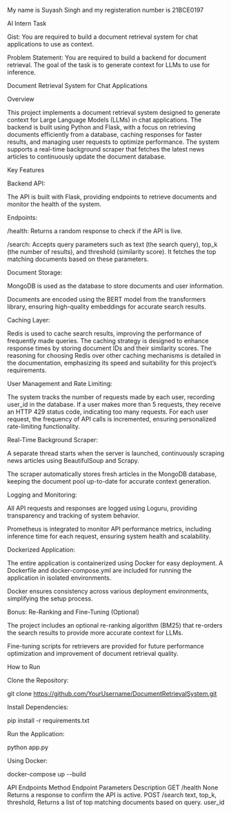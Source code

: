 My name is Suyash Singh and my registeration number is 21BCE0197

AI Intern Task

Gist: You are required to build a document retrieval system for chat applications to use as context.

Problem Statement: You are required to build a backend for document retrieval. The goal of the task is
to generate context for LLMs to use for inference.

Document Retrieval System for Chat Applications

Overview

This project implements a document retrieval system designed to generate context for Large Language Models (LLMs) in chat applications. The backend is built using Python and Flask, with a focus on retrieving documents efficiently from a database, caching responses for faster results, and managing user requests to optimize performance. The system supports a real-time background scraper that fetches the latest news articles to continuously update the document database.


Key Features

Backend API:


The API is built with Flask, providing endpoints to retrieve documents and monitor the health of the system.

Endpoints:

/health: Returns a random response to check if the API is live.

/search: Accepts query parameters such as text (the search query), top_k (the number of results), and threshold (similarity score). It fetches the top matching documents based on these parameters.

Document Storage:


MongoDB is used as the database to store documents and user information.

Documents are encoded using the BERT model from the transformers library, ensuring high-quality embeddings for accurate search results.

Caching Layer:


Redis is used to cache search results, improving the performance of frequently made queries. The caching strategy is designed to enhance response times by storing document IDs and their similarity scores.
The reasoning for choosing Redis over other caching mechanisms is detailed in the documentation, emphasizing its speed and suitability for this project’s requirements.

User Management and Rate Limiting:


The system tracks the number of requests made by each user, recording user_id in the database. If a user makes more than 5 requests, they receive an HTTP 429 status code, indicating too many requests.
For each user request, the frequency of API calls is incremented, ensuring personalized rate-limiting functionality.

Real-Time Background Scraper:


A separate thread starts when the server is launched, continuously scraping news articles using BeautifulSoup and Scrapy.

The scraper automatically stores fresh articles in the MongoDB database, keeping the document pool up-to-date for accurate context generation.

Logging and Monitoring:


All API requests and responses are logged using Loguru, providing transparency and tracking of system behavior.

Prometheus is integrated to monitor API performance metrics, including inference time for each request, ensuring system health and scalability.

Dockerized Application:

The entire application is containerized using Docker for easy deployment. A Dockerfile and docker-compose.yml are included for running the application in isolated environments.

Docker ensures consistency across various deployment environments, simplifying the setup process.

Bonus: Re-Ranking and Fine-Tuning (Optional)


The project includes an optional re-ranking algorithm (BM25) that re-orders the search results to provide more accurate context for LLMs.

Fine-tuning scripts for retrievers are provided for future performance optimization and improvement of document retrieval quality.


How to Run

Clone the Repository:

git clone https://github.com/YourUsername/DocumentRetrievalSystem.git

Install Dependencies:

pip install -r requirements.txt

Run the Application:

python app.py

Using Docker:

docker-compose up --build




API Endpoints
Method	    Endpoint	              Parameters	                                                    Description
GET	        /health	                 None	                                     Returns a response to confirm the API is active.
POST	      /search             	text, top_k, threshold,                             Returns a list of top matching documents based on query.
                                      user_id	
